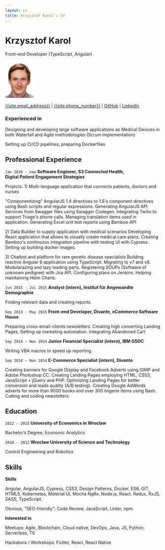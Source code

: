 ```yaml
---
layout: cv
title: Krzysztof Karol's CV
---
```

# Krzysztof Karol
Front-end Developer (TypeScript, Angular)

![Profile picture](./krzysztof-karol.png)

<div id="webaddress">
<a href="mailto:{{site.email_address}}">{{site.email_address}}</a>
| <a href="tel:{{site.phone_number}}">{{site.phone_number}}</a>
| <a href="https://github.com/LintYourLife">GitHub</a>
| <a href="https://www.linkedin.com/in/KrzysztofKarol/">LinkedIn</a>
</div>


### Experienced in

Designing and developing large software applications as Medical Devices in both Waterfall and Agile methodologies (Scrum implementation)

Setting up CI/CD pipelines, preparing Dockerfiles


## Professional Experience
`Jan 2016 - now`
__Software Engineer, S3 Connected Health,  
Digital Patient Engagement Strategies__

Projects: 1) Multi-language application that connects patients, doctors and nurses

"Componentizing" AngularJS 1.4 directives to 1.5's component directives using Bash scripts and regular expressions. Generating AngularJS API Services from Swagger files using Swagger Codegen. Integrating Twilio to support Triage's phone calls. Managing translation items used in application. Generating Excel unit test reports using Bamboo API

2\) Data Builder to supply application with medical scenarios
Developing React application that allows to visually create medical care plans. Creating Bamboo's continuous integration pipeline with testing UI with Cypress. Setting up building docker images.

3\) Chatbot and platform for rare genetic disease specialists 
Building reactive Angular 6 application using TypeScript. Migrating to v7 and v8. Modularazing and lazy loading parts. Registering SOUPs (Software of unknown pedigree) with Jira API. Configuring plans on Jenkins. Helping maintaining Helm Charts.


`Jun 2015 - Jul 2015`
__Analyst (intern), Institut für Angewandte Demographie__

Finding relevant data and creating reports.


`Sep 2013 - May 2015`
__Front-end Developer, Divante, eCommerce Software House__

Preparing cross-email-clients newsletters. Creating high converting Landing Pages. Setting up marketing automation. Integrating Abandoned Cart


`Sep 2014 – Nov 2014`
__Junior Financial Specialist (intern), IBM GSDC__

Writing VBA macros to speed up reporting.


`Sep 2014 – Nov 2014`
__E-Commerce Specialist (intern), Divante__

Creating banners for Google Display and Facebook Adverts using GIMP and Adobe Photoshop CC. Creating Landing Pages employing HTML, CSS3, JavaScript + jQuery and PHP. Optimizing Landing Pages for better conversion and leads quality (A/B testing). Creating Google AdWords adverts for more than 9000 books and over 300 lingerie items using Bash. Cutting and coding newsletters.

## Education

`2012 - 2015`
__University of Economics in Wroclaw__

Bachelor’s Degree, Economic Analytics


`2010 - 2012`
__Wroclaw University of Science and Technology__

Control Engineering and Robotics


## Skills
<!-- ### Sort:
``.split(", ").sort((w1, w2) => w1.toLowerCase() > w2.toLowerCase() ? 1 : -1).join(", ")
-->

__Skills__

Angular, AngularJS, Cypress, CSS3, Design Patterns, Docker, ES6, GIT, HTML5, Kubernetes, Material UI, Mocha NgRx, Node.js, React, Redux, RxJS, SASS, TypeScript.

Obvious, "SEO-friendly": Code Review, JavaScript, Linter, npm.

__Interested in__

Meetups: Agile, Blockchain, Cloud native, DevOps, Java, JS, Python, Serverless, TS

Hackatons / Workshops: Flutter, React, React Native


<!-- ### Footer

Thanks to Eliseo Papa for template: https://github.com/elipapa/markdown-cv -->

